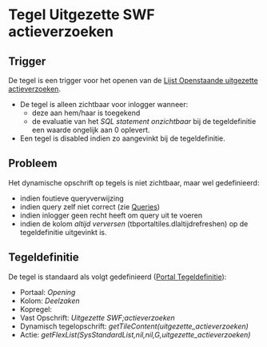# Tegel Uitgezette SWF actieverzoeken

## Trigger

De tegel is een trigger voor het openen van de [Lijst Openstaande uitgezette actieverzoeken](/docs/probleemoplossing/portalen_en_moduleschermen/openingsportaal/tegel_uitgezette_swf_actieverzoeken/lijst_openstaande_uitgezette_actieverzoeken.md).

  * De tegel is alleen zichtbaar voor inlogger wanneer: 
    * deze aan hem/haar is toegekend 
    * de evaluatie van het *SQL statement onzichtbaar* bij de tegeldefinitie een waarde ongelijk aan 0 oplevert. 
  * Een tegel is disabled indien zo aangevinkt bij de tegeldefinitie.

## Probleem

Het dynamische opschrift op tegels is niet zichtbaar, maar wel gedefinieerd:

  * indien foutieve queryverwijzing 
  * indien query zelf niet correct (zie [Queries](/docs/instellen_inrichten/queries.md))
  * indien inlogger geen recht heeft om query uit te voeren
  * indien de kolom *altijd verversen* (tbportaltiles.dlaltijdrefreshen) op de tegeldefinitie uitgevinkt is.

## Tegeldefinitie

De tegel is standaard als volgt gedefinieerd ([Portal Tegeldefinitie](/docs/instellen_inrichten/portaldefinitie/portal_tegel.md)):

  * Portaal: *Opening*
  * Kolom: *Deelzaken* 
  * Kopregel:
  * Vast Opschrift: *Uitgezette SWF;actieverzoeken*
  * Dynamisch tegelopschrift: *getTileContent(uitgezette_actieverzoeken)*
  * Actie: *getFlexList(SysStandardList,nil,nil,G,uitgezette_actieverzoeken)*

